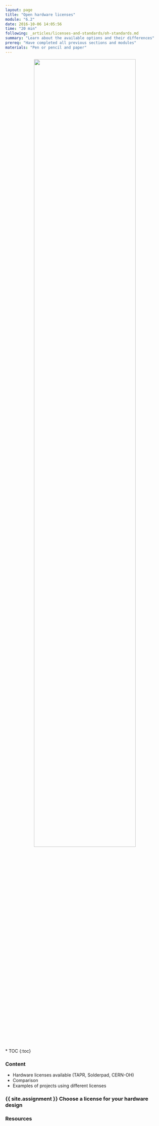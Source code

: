 ```yaml
---
layout: page
title: "Open hardware licenses"
module: "6.2"
date: 2016-10-06 14:05:56
time: "20 min"
following: _articles/licenses-and-standards/oh-standards.md
summary: "Learn about the available options and their differences"
prereq: "Have completed all previous sections and modules"
materials: "Pen or pencil and paper"
---
```

<p align="center">
<img src="https://raw.githubusercontent.com/ohwmakers/OHM-curriculum/gh-pages/img/work_in_progress_banner.svg" width="80%"/>
</p>
* TOC
{:toc}

### Content

- Hardware licenses available (TAPR, Solderpad, CERN-OH)
- Comparison
- Examples of projects using different licenses

### {{ site.assignment }} Choose a license for your hardware design

### Resources
